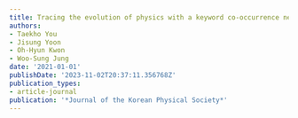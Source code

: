 ```yaml
---
title: Tracing the evolution of physics with a keyword co-occurrence network
authors:
- Taekho You
- Jisung Yoon
- Oh-Hyun Kwon
- Woo-Sung Jung
date: '2021-01-01'
publishDate: '2023-11-02T20:37:11.356768Z'
publication_types:
- article-journal
publication: '*Journal of the Korean Physical Society*'
---
```

